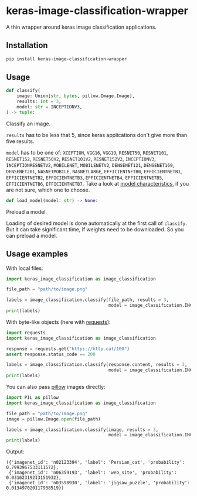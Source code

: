 # keras-image-classification-wrapper

A thin wrapper around keras image classification applications.

## Installation

```sh
pip install keras-image-classification-wrapper
```

## Usage

```python
def classify(
    image: Union[str, bytes, pillow.Image.Image],
    results: int = 3,
    model: str = INCEPTIONV3,
) -> tuple:
```

Classify an image.

`results` has to be less that 5, since keras applications don't give more than five results.

`model` has to be one of: `XCEPTION`, `VGG16`, `VGG19`, `RESNET50`, `RESNET101`, `RESNET152`, `RESNET50V2`, `RESNET101V2`, `RESNET152V2`, `INCEPTIONV3`, `INCEPTIONRESNETV2`, `MOBILENET`, `MOBILENETV2`, `DENSENET121`, `DENSENET169`, `DENSENET201`, `NASNETMOBILE`, `NASNETLARGE`, `EFFICIENTNETB0`, `EFFICIENTNETB1`, `EFFICIENTNETB2`, `EFFICIENTNETB3`, `EFFICIENTNETB4`, `EFFICIENTNETB5`, `EFFICIENTNETB6`, `EFFICIENTNETB7`. Take a look at [model characteristics](https://keras.io/api/applications/#available-models), if you are not sure, which one to choose.

```python
def load_model(model: str) -> None:
```

Preload a model.

Loading of desired model is done automatically at the first call of `classify`. But it can take significant time, if weights need to be downloaded. So you can preload a model.

## Usage examples

With local files:

```python
import keras_image_classification as image_classification

file_path = "path/to/image.png"

labels = image_classification.classify(file_path, results = 3,
                                       model = image_classification.INCEPTIONV3)
print(labels)
```

With byte-like objects (here with [requests](https://pypi.org/project/requests/)):

```python
import requests
import keras_image_classification as image_classification

response = requests.get("https://http.cat/100")
assert response.status_code == 200

labels = image_classification.classify(response.content, results = 3,
                                       model = image_classification.INCEPTIONV3)
print(labels)
```

You can also pass [pillow](https://pypi.org/project/Pillow/) images directly:

```python
import PIL as pillow
import keras_image_classification as image_classification

file_path = "path/to/image.png"
image = pillow.Image.open(file_path)

labels = image_classification.classify(image, results = 3,
                                       model = image_classification.INCEPTIONV3)
print(labels)
```

Output:

```
({'imagenet_id': 'n02123394', 'label': 'Persian_cat', 'probability': 0.7993967533111572},
 {'imagenet_id': 'n06359193', 'label': 'web_site', 'probability': 0.03162319213151932},
 {'imagenet_id': 'n03598930', 'label': 'jigsaw_puzzle', 'probability': 0.013497020117938519})
```
